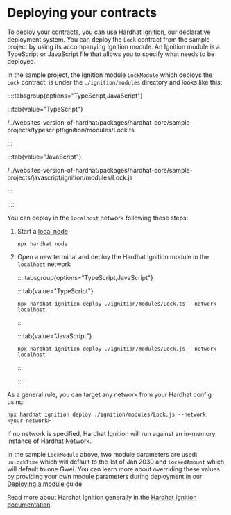 # Deploying your contracts

To deploy your contracts, you can use [Hardhat Ignition](/ignition), our declarative deployment system. You can deploy the `Lock` contract from the sample project by using its accompanying Ignition module. An Ignition module is a TypeScript or JavaScript file that allows you to specify what needs to be deployed.

In the sample project, the Ignition module `LockModule` which deploys the `Lock` contract, is under the `./ignition/modules` directory and looks like this:

::::tabsgroup{options="TypeScript,JavaScript"}

:::tab{value="TypeScript"}

/../websites-version-of-hardhat/packages/hardhat-core/sample-projects/typescript/ignition/modules/Lock.ts

:::

:::tab{value="JavaScript"}

/../websites-version-of-hardhat/packages/hardhat-core/sample-projects/javascript/ignition/modules/Lock.js

:::

::::

You can deploy in the `localhost` network following these steps:

1. Start a [local node](../getting-started/index.md#connecting-a-wallet-or-dapp-to-hardhat-network)

   ```
   npx hardhat node
   ```

2. Open a new terminal and deploy the Hardhat Ignition module in the `localhost` network

   ::::tabsgroup{options="TypeScript,JavaScript"}

   :::tab{value="TypeScript"}

   ```
   npx hardhat ignition deploy ./ignition/modules/Lock.ts --network localhost
   ```

   :::

   :::tab{value="JavaScript"}

   ```
   npx hardhat ignition deploy ./ignition/modules/Lock.js --network localhost
   ```

   :::

   ::::

As a general rule, you can target any network from your Hardhat config using:

```
npx hardhat ignition deploy ./ignition/modules/Lock.js --network <your-network>
```

If no network is specified, Hardhat Ignition will run against an in-memory instance of Hardhat Network.

In the sample `LockModule` above, two module parameters are used: `unlockTime` which will default to the 1st of Jan 2030 and `lockedAmount` which will default to one Gwei. You can learn more about overriding these values by providing your own module parameters during deployment in our [Deploying a module](/ignition/docs/guides/deploy#defining-parameters-during-deployment) guide.

Read more about Hardhat Ignition generally in the [Hardhat Ignition documentation](/ignition).
